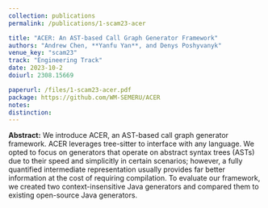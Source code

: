 ```yaml
---
collection: publications
permalink: /publications/1-scam23-acer

title: "ACER: An AST-based Call Graph Generator Framework"
authors: "Andrew Chen, **Yanfu Yan**, and Denys Poshyvanyk"
venue_key: "scam23"
track: "Engineering Track"
date: 2023-10-2
doiurl: 2308.15669

paperurl: /files/1-scam23-acer.pdf
package: https://github.com/WM-SEMERU/ACER
notes: 
distinction: 
---
```


**Abstract:** We introduce ACER, an AST-based call graph generator framework. ACER leverages tree-sitter to interface with any language. We opted to focus on generators that operate on abstract syntax trees (ASTs) due to their speed and simplicitly in certain scenarios; however, a fully quantified intermediate representation usually provides far better information at the cost of requiring compilation. To evaluate our framework, we created two context-insensitive Java generators and compared them to existing open-source Java generators.
